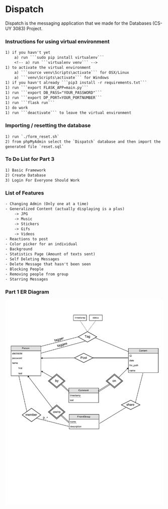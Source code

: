 # Dispatch
Dispatch is the messaging application that we made for the Databases (CS-UY 3083) Project. 

### Instructions for using virtual environment
	1) if you havn't yet 
		a) run ```sudo pip install virtualenv```
		<!-- a) run ```virtualenv venv``` -->
	1) to activate the virtual environment
		a) ```source venv\Scripts\activate``` for OSX/Linux
		a) ```venv\Scripts\activate``` for Windows
	1) if you havn't already ```pip3 install -r requirements.txt```
	1) run ```export FLASK_APP=main.py```
	1) run ```export DB_PASS="YOUR_PASSWORD"```
	1) run ```export DP_PORT=YOUR_PORTNUMBER```
	1) run ```flask run```
	1) do work
	1) run ```deactivate``` to leave the virtual environment

### Importing / resetting the database
	1) run `./form_reset.sh`
	2) from phpMyAdmin select the `Dispatch` database and then import the generated file `reset.sql`

### To Do List for Part 3
	1) Basic Framework
	2) Create Database
	3) Login For Everyone Should Work

### List of Features
	- Changing Admin (Only one at a time)
	- Generalized Content (actually displaying is a plus)
		-> JPG
		-> Music
		-> Stickers
		-> Gifs
		-> Videos
	- Reactions to post
	- Color picker for an individual
	- Background
	- Statistics Page (Amount of texts sent)
	- Self Deleting Messages
	- Delete Message that hasn't been seen
	- Blocking People
	- Removing people from group
	- Starring Messages

### Part 1 ER Diagram
![Part 1 ER](/docs/Part1_ER.png)
